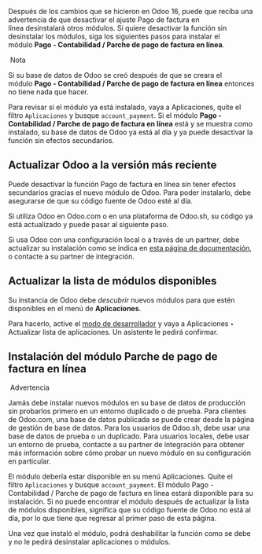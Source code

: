 Después de los cambios que se hicieron en Odoo 16, puede que reciba una advertencia de que desactivar el ajuste Pago de factura en línea desinstalará otros módulos. Si quiere desactivar la función sin desinstalar los módulos, siga los siguientes pasos para instalar el módulo **Pago - Contabilidad / Parche de pago de factura en línea**.

 Nota

Si su base de datos de Odoo se creó después de que se creara el módulo **Pago - Contabilidad / Parche de pago de factura en línea** entonces no tiene nada que hacer.

Para revisar si el módulo ya está instalado, vaya a Aplicaciones, quite el filtro `Aplicaciones` y busque `account_payment`. Si el módulo **Pago - Contabilidad / Parche de pago de factura en línea** está y se muestra como instalado, su base de datos de Odoo ya está al día y ya puede desactivar la función sin efectos secundarios.

## Actualizar Odoo a la versión más reciente[](https://www.odoo.com/documentation/17.0/es/applications/finance/accounting/payments/online/install_portal_patch.html#update-odoo-to-the-latest-release "Enlazar permanentemente con este título")

Puede desactivar la función Pago de factura en línea sin tener efectos secundarios gracias el nuevo módulo de Odoo. Para poder instalarlo, debe asegurarse de que su código fuente de Odoo esté al día.

Si utiliza Odoo en Odoo.com o en una plataforma de Odoo.sh, su código ya está actualizado y puede pasar al siguiente paso.

Si usa Odoo con una configuración local o a través de un partner, debe actualizar su instalación como se indica en [esta página de documentación](https://www.odoo.com/documentation/17.0/es/administration/on_premise/update.html), o contacte a su partner de integración.

## Actualizar la lista de módulos disponibles[](https://www.odoo.com/documentation/17.0/es/applications/finance/accounting/payments/online/install_portal_patch.html#update-the-list-of-available-modules "Enlazar permanentemente con este título")

Su instancia de Odoo debe _descubrir_ nuevos módulos para que estén disponibles en el menú de **Aplicaciones**.

Para hacerlo, active el [modo de desarrollador](https://www.odoo.com/documentation/17.0/es/applications/general/developer_mode.html#developer-mode) y vaya a Aplicaciones ‣ Actualizar lista de aplicaciones. Un asistente le pedirá confirmar.

## Instalación del módulo Parche de pago de factura en línea[](https://www.odoo.com/documentation/17.0/es/applications/finance/accounting/payments/online/install_portal_patch.html#install-the-module-invoice-online-payment-patch "Enlazar permanentemente con este título")

 Advertencia

Jamás debe instalar nuevos módulos en su base de datos de producción sin probarlos primero en un entorno duplicado o de prueba. Para clientes de Odoo.com, una base de datos publicada se puede crear desde la página de gestión de base de datos. Para los usuarios de Odoo.sh, debe usar una base de datos de prueba o un duplicado. Para usuarios locales, debe usar un entorno de prueba, contacte a su partner de integración para obtener más información sobre cómo probar un nuevo módulo en su configuración en particular.

El módulo debería estar disponible en su menú Aplicaciones. Quite el filtro `Aplicaciones` y busque `account_payment`. El módulo Pago - Contabilidad / Parche de pago de factura en línea estará disponible para su instalación. Si no puede encontrar el módulo después de actualizar la lista de módulos disponibles, significa que su código fuente de Odoo no está al día, por lo que tiene que regresar al primer paso de esta página.

Una vez que instaló el módulo, podrá deshabilitar la función como se debe y no le pedirá desinstalar aplicaciones o módulos.